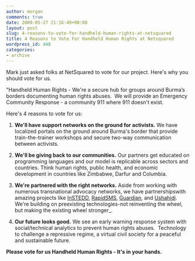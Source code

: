 ```yaml
---
author: morgan
comments: true
date: 2009-05-27 21:16:49+00:00
layout: post
slug: 4-reasons-to-vote-for-handheld-human-rights-at-netsquared
title: 4 Reasons to Vote For Handheld Human Rights at Netsquared
wordpress_id: 448
categories:
- archive
---
```




Mark just asked folks at NetSquared to vote for our project.  Here's why you should vote for us.

"Handheld Human Rights - We're a secure hub for groups around Burma’s borders documenting human rights abuses.  We will provide an Emergency Community Response - a community 911 where 911 doesn't exist.

Here's 4 reasons to vote for us:



	
  1. **We'll have support networks on the ground for activists.**
We have localized portals on the ground around Burma's border that provide train-the-trainer workshops and secure two-way communication between activists.

	
  2. **We'll be giving back to our communities.**
Our partners get educated on programming languages and our model is replicable across sectors and countries.  Think human rights, public health, and economic development in countries like Zimbabwe, Darfur and Columbia.

	
  3. **We're partnered with the right networks.**
Aside from working with numerous transnational advocacy networks, we have partnershipswith amazing projects like [InSTEDD](http://instedd.org/), [RapidSMS](http://rapidsms.org/), [Guardian](http://www.netsquared.org/projects/guardian-secure-private-anonymous-telephone-built-google-android), and [Ushahidi](http://www.ushahidi.com/).  We're building on preexisting technologies-not reinventing the wheel, but making the existing wheel stronger_.

	
  4. **Our future looks good.**
We see an early warning response system with social/technical analytics to prevent human rights abuses.  Technology to challenge a repressive regime, a virtual civil society for a peaceful and sustainable future.


**Please vote for us Handheld Human Rights - It's in your hands.**
